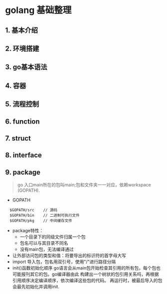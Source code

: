# golang 基础整理

## 1. 基本介绍

## 2. 环境搭建

## 3. go基本语法

## 4. 容器

## 5. 流程控制

## 6. function

## 7. struct

## 8. interface

## 9. package
> go 入口main所在的包叫main;包和文件夹一一对应，依赖workspace (GOPATH).

* GOPATH 
```
  $GOPATH/src    // 源码
  $GOPATH/bin    // 二进制可执行文件
  $GOPATH/pkg    // 中间缓存文件
```
* package特性：
  - 一个目录下的同级文件归属一个包
  - 包名可以与其目录不同名
  - 没有main包，无法编译通过
* 让外部访问包的类型和值：将要导出的标识符的首字母大写
* import 导入包，包名用双引号，使用"/"进行路径分隔
* init()函数初始化顺序
  go语言会从main包开始检查其引用的所有包，每个包也可能报刊其它的包。go编译器由此
  构建出一个树状的包引用关系吗，再根据引用顺序决定编译顺序，依次编译这些包的代码。
  再运行时，被最后导入的包会最先初始化并调用init.

